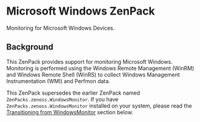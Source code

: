Microsoft Windows ZenPack
======================

Monitoring for Microsoft Windows Devices.

Background
----------

This ZenPack provides support for monitoring Microsoft Windows.
Monitoring is performed using the Windows Remote Management (WinRM) and
Windows Remote Shell (WinRS) to collect Windows Management
Instrumentation (WMI) and Perfmon data.

This ZenPack supersedes the earlier ZenPack named
`ZenPacks.zenoss.WindowsMonitor`. If you have `ZenPacks.zenoss.WindowsMonitor`
installed on your system, please read the [Transitioning from
WindowsMonitor](#transitioning-from-windowsmonitor) section below.
